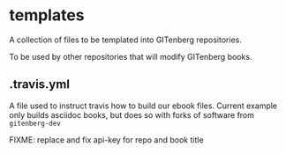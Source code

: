# templates
A collection of files to be templated into GITenberg repositories.

To be used by other repositories that will modify GITenberg books.

## .travis.yml

A file used to instruct travis how to build our ebook files.
Current example only builds asciidoc books, but does so with forks of software from `gitenberg-dev`

FIXME: replace and fix api-key for repo and book title
